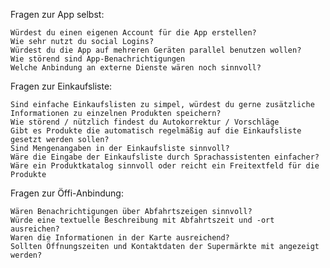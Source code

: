 Fragen zur App selbst:

    Würdest du einen eigenen Account für die App erstellen?
    Wie sehr nutzt du social Logins?
    Würdest du die App auf mehreren Geräten parallel benutzen wollen?
    Wie störend sind App-Benachrichtigungen
    Welche Anbindung an externe Dienste wären noch sinnvoll?

Fragen zur Einkaufsliste:

    Sind einfache Einkaufslisten zu simpel, würdest du gerne zusätzliche Informationen zu einzelnen Produkten speichern?
    Wie störend / nützlich findest du Autokorrektur / Vorschläge
    Gibt es Produkte die automatisch regelmäßig auf die Einkaufsliste gesetzt werden sollen?
    Sind Mengenangaben in der Einkaufsliste sinnvoll?
    Wäre die Eingabe der Einkaufsliste durch Sprachassistenten einfacher?
    Wäre ein Produktkatalog sinnvoll oder reicht ein Freitextfeld für die Produkte

Fragen zur Öffi-Anbindung:

    Wären Benachrichtigungen über Abfahrtszeigen sinnvoll?
    Würde eine textuelle Beschreibung mit Abfahrtszeit und -ort ausreichen?
    Waren die Informationen in der Karte ausreichend?
    Sollten Öffnungszeiten und Kontaktdaten der Supermärkte mit angezeigt werden?
